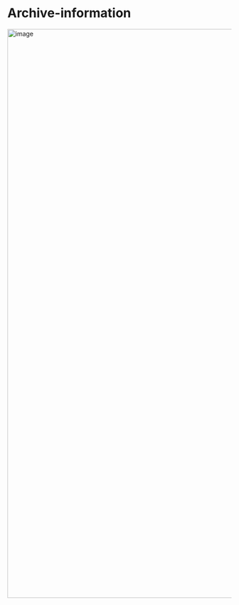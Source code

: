 # Archive-information
<img width="1279" alt="image" src="https://github.com/seungji2001/Archive-information/assets/86452494/64fff96c-3378-474d-a67d-a9094777d889">

